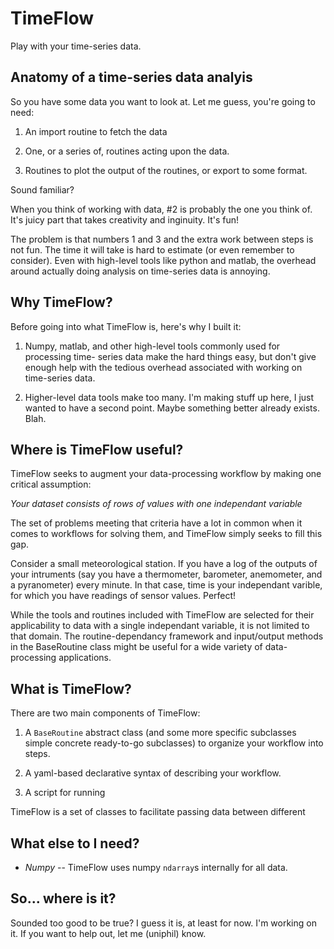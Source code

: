 TimeFlow
========

Play with your time-series data.


Anatomy of a time-series data analyis
-------------------------------------

So you have some data you want to look at. Let me guess, you're going to need:

 1. An import routine to fetch the data

 2. One, or a series of, routines acting upon the data.
 
 3. Routines to plot the output of the routines, or export to some format.


Sound familiar?

When you think of working with data, #2 is probably the one you think of. It's
juicy part that takes creativity and inginuity. It's fun!

The problem is that numbers 1 and 3 and the extra work between steps is not fun.
The time it will take is hard to estimate (or even remember to consider). Even
with high-level tools like python and matlab, the overhead around actually doing
analysis on time-series data is annoying.


Why TimeFlow?
-------------

Before going into what TimeFlow is, here's why I built it:

 1. Numpy, matlab, and other high-level tools commonly used for processing time-
    series data make the hard things easy, but don't give enough help with the
    tedious overhead associated with working on time-series data.

 2. Higher-level data tools make too many. I'm making stuff up here, I just
    wanted to have a second point. Maybe something better already exists. Blah.


Where is TimeFlow useful?
-------------------------

TimeFlow seeks to augment your data-processing workflow by making one critical
assumption:

*Your dataset consists of rows of values with one independant variable*

The set of problems meeting that criteria have a lot in common when it comes
to workflows for solving them, and TimeFlow simply seeks to fill this gap.

Consider a small meteorological station. If you have a log of the outputs of
your intruments (say you have a thermometer, barometer, anemometer, and a
pyranometer) every minute. In that case, time is your independant varible,
for which you have readings of sensor values. Perfect!

While the tools and routines included with TimeFlow are selected for their
applicability to data with a single independant variable, it is not limited
to that domain. The routine-dependancy framework and input/output methods
in the BaseRoutine class might be useful for a wide variety of data-processing
applications.


What is TimeFlow?
-----------------

There are two main components of TimeFlow:

1. A `BaseRoutine` abstract class (and some more specific subclasses simple
   concrete ready-to-go subclasses) to organize your workflow into steps.

2. A yaml-based declarative syntax of describing your workflow.

3. A script for running 

TimeFlow is a set of classes to facilitate passing data between different


What else to I need?
--------------------

 * _Numpy_ -- TimeFlow uses numpy `ndarray`s internally for all data.


So... where is it?
------------------

Sounded too good to be true? I guess it is, at least for now. I'm working on it.
If you want to help out, let me (uniphil) know.


